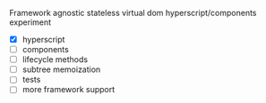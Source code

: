 Framework agnostic stateless virtual dom hyperscript/components experiment

- [x] hyperscript
- [ ] components
- [ ] lifecycle methods
- [ ] subtree memoization
- [ ] tests
- [ ] more framework support